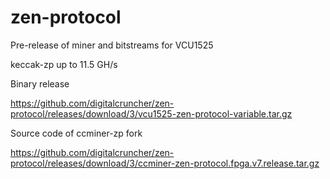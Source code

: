 # zen-protocol
Pre-release of miner and bitstreams for VCU1525

keccak-zp up to 11.5 GH/s

Binary release

https://github.com/digitalcruncher/zen-protocol/releases/download/3/vcu1525-zen-protocol-variable.tar.gz


Source code of ccminer-zp fork

https://github.com/digitalcruncher/zen-protocol/releases/download/3/ccminer-zen-protocol.fpga.v7.release.tar.gz
